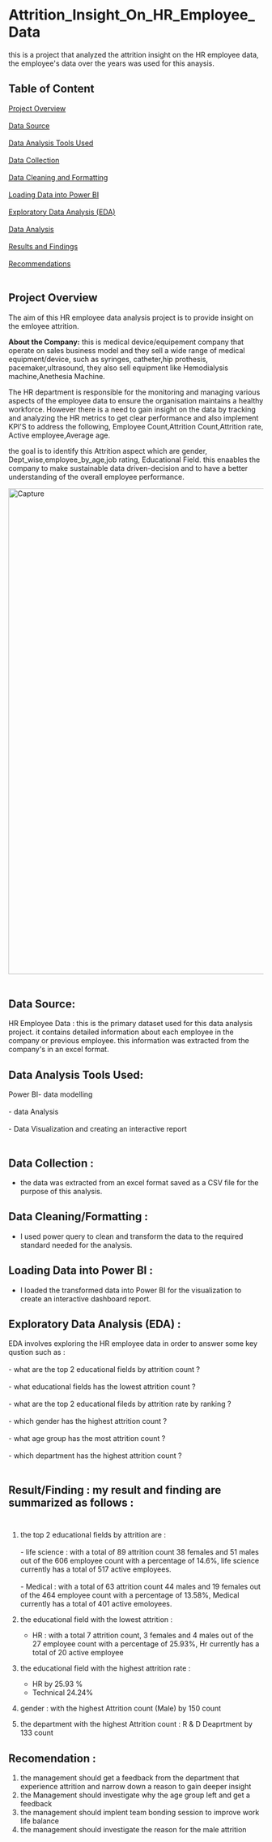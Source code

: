   # Attrition_Insight_On_HR_Employee_Data
  this is a project that analyzed the attrition insight on the HR employee data, the employee's data over the years was used for this anaysis.

  ## Table of Content
  [Project Overview](project_overview)  <br> <br>
  [Data Source](data-source) <br> <br> 
  [Data Analysis Tools Used](data-analysis-tools-used) <br> <br> 
  [Data Collection](data-collection) <br> <br>
  [Data Cleaning and Formatting](data-cleaning-and-formatting) <br> <br>
  [Loading Data into Power BI](loading-data-into-power-bi) <br> <br>
  [Exploratory Data Analysis (EDA)](exploratory-data-analysis-(eda)) <br> <br>
  [Data Analysis](data-analysis) <br> <br>
  [Results and Findings](results-and-findings) <br> <br>
  [Recommendations](recommendations) <br> <br>


## Project Overview
The aim of this HR employee data analysis project is to provide insight on the emloyee attrition.

__About the Company:__ this is medical device/equipement company that operate on sales business model and they sell a wide range of medical equipment/device, such as syringes, catheter,hip prothesis, pacemaker,ultrasound, they also sell equipment like Hemodialysis machine,Anethesia Machine.

The HR department is responsible for the monitoring and managing various aspects of the employee data to ensure the organisation maintains a healthy workforce.
However there is a need to gain insight on the data by tracking and analyzing the HR metrics to get clear performance and also implement KPI'S to address the following, Employee Count,Attrition Count,Attrition rate, Active employee,Average age.

the goal is to identify this Attrition aspect which are gender, Dept_wise,employee_by_age,job rating, Educational Field. this enaables the company to make sustainable data driven-decision and to have a better understanding of the overall employee performance. 

<img width="958" alt="Capture" src="https://github.com/Munachi96/Attrition_Insight_On_HR_Employee_Data/assets/144247179/bc381e3b-dd07-4cf6-9eed-23b1873ba316"> <br> <br>


## Data Source:
HR Employee Data : this is the primary dataset used for this data analysis project. it contains detailed information about each employee in the company or previous employee. this information was extracted from the company's in an excel format.

## Data Analysis Tools Used:
  Power BI- data modelling <br> <br>
          - data Analysis <br> <br>
          - Data Visualization and creating an interactive report <br> <br>

## Data Collection : 
   -  the data was extracted from an excel format saved as a CSV file for the purpose of this analysis.

## Data Cleaning/Formatting :
  - I used power query to clean and transform the data to the required standard needed for the analysis.

## Loading Data into Power BI :
   - I loaded the transformed data into Power BI for the visualization to create an interactive dashboard report.

## Exploratory Data Analysis (EDA) : 
EDA involves exploring the HR employee data in order to answer some key qustion such as :<br> <br>
     - what are the top 2 educational fields by attrition count ?<br> <br>
     - what educational fields has the lowest attrition count   ? <br> <br>
     - what are the top 2 educational fileds by attrition rate by ranking ? <br> <br>
     - which gender has the highest attrition count ? <br> <br>
     - what age group has the most attrition count ? <br> <br>
     - which department has the highest attrition count ? <br> <br>

## Result/Finding : my result and finding are summarized as follows :<br> <br>
  1.  the top 2 educational fields by attrition are : <br> <br>
     - life science : with a total of 89 attrition count 38 females and 51 males out of the 606 employee count with a percentage of 14.6%,
       life science currently has a total of 517 active employees.<br> <br> 
     - Medical : with a total of 63 attrition count 44 males and 19 females out of the 464 employee count with a percentage of 13.58%,
       Medical currently has a total of 401 active emoloyees.

  3.  the educational field with the lowest attrition :
      - HR : with a total 7 attrition count, 3 females and 4 males out of the 27 employee count with a percentage of 25.93%, Hr currently has a total of 20 active employee

  4. the educational field with the highest attrition rate :
      - HR by 25.93 %
      - Technical 24.24%

  5. gender : with the highest Attrition count (Male) by 150 count

  6. the department with the highest Attrition count : R & D Deaprtment by 133 count

## Recomendation : 
   1. the management should get a feedback from the department that experience attrition and narrow down a reason to gain deeper insight
   2. the Management should investigate why the age group left and get a feedback
   3. the management should implent team bonding session to improve work life balance
   4. the management should investigate the reason for the male attrition 
         
